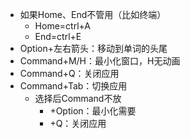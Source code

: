 - 如果Home、End不管用（比如终端）
	- Home=ctrl+A
	- End=ctrl+E
- Option+左右箭头：移动到单词的头尾
- Command+M/H：最小化窗口，H无动画
- Command+Q：关闭应用
- Command+Tab：切换应用
	- 选择后Command不放
		- +Option：最小化需要
		- +Q：关闭应用

